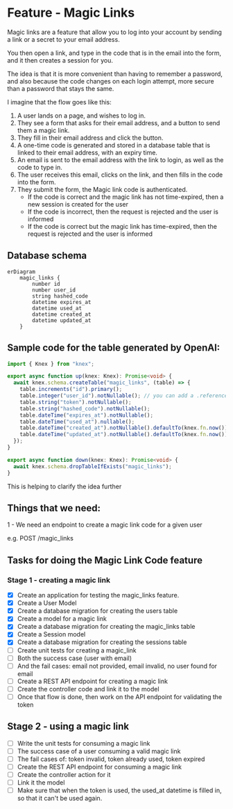 # Feature - Magic Links

Magic links are a feature that allow you to log into your account by sending
a link or a secret to your email address.

You then open a link, and type in the code that is in the email into 
the form, and it then creates a session for you.

The idea is that it is more convenient than having to remember a password, 
and also because the code changes on each login attempt, more secure than 
a password that stays the same.

I imagine that the flow goes like this:

1. A user lands on a page, and wishes to log in.
2. They see a form that asks for their email address, and a button to send them a magic link.
3. They fill in their email address and click the button.
4. A one-time code is generated and stored in a database table that is linked to their email address, with an expiry time.
5. An email is sent to the email address with the link to login, as well as the code to type in.
6. The user receives this email, clicks on the link, and then fills in the code into the form.
7. They submit the form, the Magic link code is authenticated.
    - If the code is correct and the magic link has not time-expired, then a new session is created for the user
    - If the code is incorrect, then the request is rejected and the user is informed
    - If the code is correct but the magic link has time-expired, then the request is rejected and the user is informed

## Database schema

```mermaid
erDiagram
    magic_links {
        number id
        number user_id
        string hashed_code
        datetime expires_at
        datetime used_at
        datetime created_at
        datetime updated_at
    }
```

## Sample code for the table generated by OpenAI:

```typescript
import { Knex } from "knex";

export async function up(knex: Knex): Promise<void> {
  await knex.schema.createTable("magic_links", (table) => {
    table.increments("id").primary();
    table.integer("user_id").notNullable(); // you can add a .references() if users table exists
    table.string("token").notNullable();
    table.string("hashed_code").notNullable();
    table.dateTime("expires_at").notNullable();
    table.dateTime("used_at").nullable();
    table.dateTime("created_at").notNullable().defaultTo(knex.fn.now());
    table.dateTime("updated_at").notNullable().defaultTo(knex.fn.now());
  });
}

export async function down(knex: Knex): Promise<void> {
  await knex.schema.dropTableIfExists("magic_links");
}
```

This is helping to clarify the idea further

## Things that we need:

1 - We need an endpoint to create a magic link code for a given user

e.g. POST /magic_links

## Tasks for doing the Magic Link Code feature

### Stage 1 - creating a magic link

- [x] Create an application for testing the magic_links feature.
- [x] Create a User Model
- [x] Create a database migration for creating the users table
- [x] Create a model for a magic link
- [x] Create a database migration for creating the magic_links table
- [x] Create a Session model
- [x] Create a database migration for creating the sessions table
- [ ] Create unit tests for creating a magic_link
- [ ] Both the success case (user with email)
- [ ] And the fail cases: email not provided, email invalid, no user found for email
- [ ] Create a REST API endpoint for creating a magic link
- [ ] Create the controller code and link it to the model
- [ ] Once that flow is done, then work on the API endpoint for validating the token

## Stage 2 - using a magic link

- [ ] Write the unit tests for consuming a magic link
- [ ] The success case of a user consuming a valid magic link
- [ ] The fail cases of: token invalid, token already used, token expired
- [ ] Create the REST API endpoint for consuming a magic link
- [ ] Create the controller action for it
- [ ] Link it the model
- [ ] Make sure that when the token is used, the used_at datetime is filled in, so that it can't be used again.

